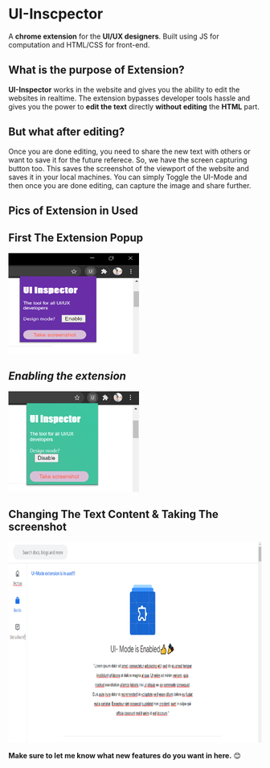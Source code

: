 # UI-Inscpector

A **chrome extension** for the **UI/UX designers**.
Built using JS for computation and HTML/CSS for front-end.

## What is the purpose of Extension?

**UI-Inspector** works in the website and gives you the ability to edit the websites in realtime. The extension bypasses developer tools hassle and gives you the power to **edit the text** directly **without editing** the **HTML** part.

## But what after editing?

Once you are done editing, you need to share the new text with others or want to save it for the future referece.
So, we have the screen capturing button too. This saves the screenshot of the viewport of the website and saves it in your local machines.
You can simply Toggle the UI-Mode and then once you are done editing, can capture the image and share further.

## Pics of Extension in Used

## **First The Extension Popup**

<img src="extension.PNG" alt="Extension Popup" width="260px" height="200px">

## _Enabling the extension_

<img src="enabled-mode.PNG" alt="Enabled Mode" width="260px" height="200px">

## **Changing The Text Content & Taking The screenshot**

<img src="change.PNG" alt="Changing The Text" width="660px" height="400px">

**Make sure to let me know what new features do you want in here.** 😊
